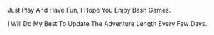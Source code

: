 Just Play And Have Fun, I Hope You Enjoy Bash Games.

I Will Do My Best To Update The Adventure Length Every Few Days. 
